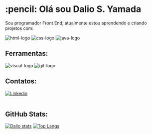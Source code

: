 
<h1>:pencil: Olá sou Dalio S. Yamada </h1> 
<p> Sou programador Front End, atualmente estou aprendendo e criando projetos com: </p>
<div display:"inline_block">
 <img src="https://img.shields.io/badge/HTML5-E34F26?style=for-the-badge&logo=html5&logoColor=white" alt="html-logo" />
 <img src="https://img.shields.io/badge/CSS3-1572B6?style=for-the-badge&logo=css3&logoColor=white" alt="css-logo" />
 <img src="https://img.shields.io/badge/JavaScript-F7DF1E?style=for-the-badge&logo=javascript&logoColor=black" alt="java-logo" />
</div>
<h2>Ferramentas: </h2>
<div display:"inline_block">
 <img src="https://img.shields.io/badge/Visual_Studio-5C2D91?style=for-the-badge&logo=visual%20studio&logoColor=white" alt="visual-logo" />
 <img src="https://img.shields.io/badge/GitHub-100000?style=for-the-badge&logo=github&logoColor=white" alt="git-logo" />
 </div>
 <h2>Contatos: </h2>
 <div display:"inline_block">
  <a href="https://www.linkedin.com/in/dalio-s-yamada/" />
  <img src="https://img.shields.io/badge/LinkedIn-0077B5?style=for-the-badge&logo=linkedin&logoColor=white" alt="Linkedin" />
  </a>
  </div>
<br>
<h2>GitHub Stats: </h2>
<div display:"inline_block">
 
[![Dalio stats](https://github-readme-stats.vercel.app/api?username=DalioSY)](https://github.com/anuraghazra/github-readme-stats)
[![Top Langs](https://github-readme-stats.vercel.app/api/top-langs/?username=DalioSY)](https://github.com/anuraghazra/github-readme-stats)
</div>
